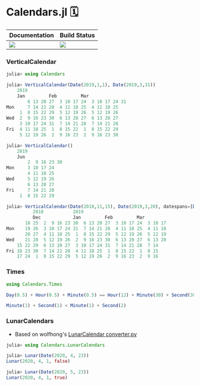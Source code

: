 # Calendars.jl 🗓

|  **Documentation**                        |  **Build Status**                 |
|:------------------------------------------|-----------------------------------|
|  [![][docs-latest-img]][docs-latest-url]  |  [![][actions-img]][actions-url]  |


### VerticalCalendar

```julia
julia> using Calendars

julia> VerticalCalendar(Date(2019,1,1), Date(2019,3,31))
    2019
    Jan         Feb         Mar
        6 13 20 27  3 10 17 24  3 10 17 24 31
Mon     7 14 21 28  4 11 18 25  4 11 18 25
     1  8 15 22 29  5 12 19 26  5 12 19 26
Wed  2  9 16 23 30  6 13 20 27  6 13 20 27
     3 10 17 24 31  7 14 21 28  7 14 21 28
Fri  4 11 18 25  1  8 15 22  1  8 15 22 29
     5 12 19 26  2  9 16 23  2  9 16 23 30

julia> VerticalCalendar()
    2019
    Jun
        2  9 16 23 30
Mon     3 10 17 24
        4 11 18 25
Wed     5 12 19 26
        6 13 20 27
Fri     7 14 21 28
     1  8 15 22 29

julia> VerticalCalendar(Date(2018,11,15), Date(2019,3,20), datespans=[DateSpan(Date(2018,12,25):Day(1):Date(2019,1,2), :green)])
          2018           2019
          Dec            Jan         Feb         Mar
       18 25  2  9 16 23 30  6 13 20 27  3 10 17 24  3 10 17
Mon    19 26  3 10 17 24 31  7 14 21 28  4 11 18 25  4 11 18
       20 27  4 11 18 25  1  8 15 22 29  5 12 19 26  5 12 19
Wed    21 28  5 12 19 26  2  9 16 23 30  6 13 20 27  6 13 20
    15 22 29  6 13 20 27  3 10 17 24 31  7 14 21 28  7 14
Fri 16 23 30  7 14 21 28  4 11 18 25  1  8 15 22  1  8 15
    17 24  1  8 15 22 29  5 12 19 26  2  9 16 23  2  9 16
```


### Times

```julia
using Calendars.Times

Day(0.5) + Hour(0.5) + Minute(0.5) == Hour(12) + Minute(30) + Second(30)

Minute(1) + Second(1) < Minute(1) + Second(2)
```


### LunarCalendars

 * Based on wolfhong's [LunarCalendar converter.py](https://github.com/wolfhong/LunarCalendar/blob/master/lunarcalendar/converter.py)

```julia
julia> using Calendars.LunarCalendars

julia> Lunar(Date(2020, 4, 23))
Lunar(2020, 4, 1, false)

julia> Lunar(Date(2020, 5, 23))
Lunar(2020, 4, 1, true)
```


[docs-latest-img]: https://img.shields.io/badge/docs-latest-blue.svg
[docs-latest-url]: https://wookay.github.io/docs/Calendars.jl/

[actions-img]: https://github.com/wookay/Calendars.jl/workflows/CI/badge.svg
[actions-url]: https://github.com/wookay/Calendars.jl/actions
